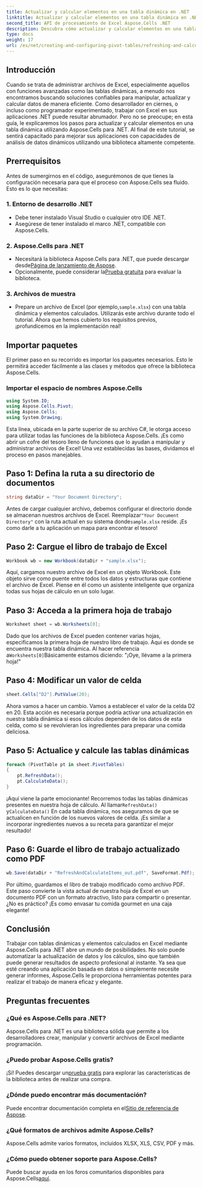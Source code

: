 ```yaml
---
title: Actualizar y calcular elementos en una tabla dinámica en .NET
linktitle: Actualizar y calcular elementos en una tabla dinámica en .NET
second_title: API de procesamiento de Excel Aspose.Cells .NET
description: Descubra cómo actualizar y calcular elementos en una tabla dinámica usando Aspose.Cells para .NET con este completo tutorial paso a paso.
type: docs
weight: 17
url: /es/net/creating-and-configuring-pivot-tables/refreshing-and-calculating-items/
---
```

## Introducción
Cuando se trata de administrar archivos de Excel, especialmente aquellos con funciones avanzadas como las tablas dinámicas, a menudo nos encontramos buscando soluciones confiables para manipular, actualizar y calcular datos de manera eficiente. Como desarrollador en ciernes, o incluso como programador experimentado, trabajar con Excel en sus aplicaciones .NET puede resultar abrumador. Pero no se preocupe; en esta guía, le explicaremos los pasos para actualizar y calcular elementos en una tabla dinámica utilizando Aspose.Cells para .NET. Al final de este tutorial, se sentirá capacitado para mejorar sus aplicaciones con capacidades de análisis de datos dinámicos utilizando una biblioteca altamente competente.
## Prerrequisitos
Antes de sumergirnos en el código, asegurémonos de que tienes la configuración necesaria para que el proceso con Aspose.Cells sea fluido. Esto es lo que necesitas:
### 1. Entorno de desarrollo .NET
- Debe tener instalado Visual Studio o cualquier otro IDE .NET.
- Asegúrese de tener instalado el marco .NET, compatible con Aspose.Cells.
### 2. Aspose.Cells para .NET
- Necesitará la biblioteca Aspose.Cells para .NET, que puede descargar desde[Página de lanzamiento de Aspose](https://releases.aspose.com/cells/net/).
-  Opcionalmente, puede considerar la[Prueba gratuita](https://releases.aspose.com/) para evaluar la biblioteca.
### 3. Archivos de muestra
-  Prepare un archivo de Excel (por ejemplo,`sample.xlsx`) con una tabla dinámica y elementos calculados. Utilizarás este archivo durante todo el tutorial.
Ahora que hemos cubierto los requisitos previos, ¡profundicemos en la implementación real!
## Importar paquetes
El primer paso en su recorrido es importar los paquetes necesarios. Esto le permitirá acceder fácilmente a las clases y métodos que ofrece la biblioteca Aspose.Cells. 
### Importar el espacio de nombres Aspose.Cells
```csharp
using System.IO;
using Aspose.Cells.Pivot;
using Aspose.Cells;
using System.Drawing;
```
Esta línea, ubicada en la parte superior de su archivo C#, le otorga acceso para utilizar todas las funciones de la biblioteca Aspose.Cells. ¡Es como abrir un cofre del tesoro lleno de funciones que lo ayudan a manipular y administrar archivos de Excel!
Una vez establecidas las bases, dividamos el proceso en pasos manejables.
## Paso 1: Defina la ruta a su directorio de documentos
```csharp
string dataDir = "Your Document Directory";
```
Antes de cargar cualquier archivo, debemos configurar el directorio donde se almacenan nuestros archivos de Excel. Reemplazar`"Your Document Directory"` con la ruta actual en su sistema donde`sample.xlsx` reside. ¡Es como darle a tu aplicación un mapa para encontrar el tesoro!
## Paso 2: Cargue el libro de trabajo de Excel
```csharp
Workbook wb = new Workbook(dataDir + "sample.xlsx");
```
Aquí, cargamos nuestro archivo de Excel en un objeto Workbook. Este objeto sirve como puente entre todos los datos y estructuras que contiene el archivo de Excel. Piense en él como un asistente inteligente que organiza todas sus hojas de cálculo en un solo lugar.
## Paso 3: Acceda a la primera hoja de trabajo
```csharp
Worksheet sheet = wb.Worksheets[0];
```
 Dado que los archivos de Excel pueden contener varias hojas, especificamos la primera hoja de nuestro libro de trabajo. Aquí es donde se encuentra nuestra tabla dinámica. Al hacer referencia a`Worksheets[0]`Básicamente estamos diciendo: "¡Oye, llévame a la primera hoja!"
## Paso 4: Modificar un valor de celda
```csharp
sheet.Cells["D2"].PutValue(20);
```
Ahora vamos a hacer un cambio. Vamos a establecer el valor de la celda D2 en 20. Esta acción es necesaria porque podría activar una actualización en nuestra tabla dinámica si esos cálculos dependen de los datos de esta celda, como si se revolvieran los ingredientes para preparar una comida deliciosa.
## Paso 5: Actualice y calcule las tablas dinámicas
```csharp
foreach (PivotTable pt in sheet.PivotTables)
{
	pt.RefreshData();
	pt.CalculateData();
}
```
 ¡Aquí viene la parte emocionante! Recorremos todas las tablas dinámicas presentes en nuestra hoja de cálculo. Al llamar`RefreshData()` y`CalculateData()` En cada tabla dinámica, nos aseguramos de que se actualicen en función de los nuevos valores de celda. ¡Es similar a incorporar ingredientes nuevos a su receta para garantizar el mejor resultado!
## Paso 6: Guarde el libro de trabajo actualizado como PDF
```csharp
wb.Save(dataDir + "RefreshAndCalculateItems_out.pdf", SaveFormat.Pdf);
```
Por último, guardamos el libro de trabajo modificado como archivo PDF. Este paso convierte la vista actual de nuestra hoja de Excel en un documento PDF con un formato atractivo, listo para compartir o presentar. ¿No es práctico? ¡Es como envasar tu comida gourmet en una caja elegante!
## Conclusión
Trabajar con tablas dinámicas y elementos calculados en Excel mediante Aspose.Cells para .NET abre un mundo de posibilidades. No solo puede automatizar la actualización de datos y los cálculos, sino que también puede generar resultados de aspecto profesional al instante. Ya sea que esté creando una aplicación basada en datos o simplemente necesite generar informes, Aspose.Cells le proporciona herramientas potentes para realizar el trabajo de manera eficaz y elegante.
## Preguntas frecuentes
### ¿Qué es Aspose.Cells para .NET?
Aspose.Cells para .NET es una biblioteca sólida que permite a los desarrolladores crear, manipular y convertir archivos de Excel mediante programación.
### ¿Puedo probar Aspose.Cells gratis?
 ¡Sí! Puedes descargar un[prueba gratis](https://releases.aspose.com/) para explorar las características de la biblioteca antes de realizar una compra.
### ¿Dónde puedo encontrar más documentación?
 Puede encontrar documentación completa en el[Sitio de referencia de Aspose](https://reference.aspose.com/cells/net/).
### ¿Qué formatos de archivos admite Aspose.Cells?
Aspose.Cells admite varios formatos, incluidos XLSX, XLS, CSV, PDF y más.
### ¿Cómo puedo obtener soporte para Aspose.Cells?
 Puede buscar ayuda en los foros comunitarios disponibles para Aspose.Cells[aquí](https://forum.aspose.com/c/cells/9).